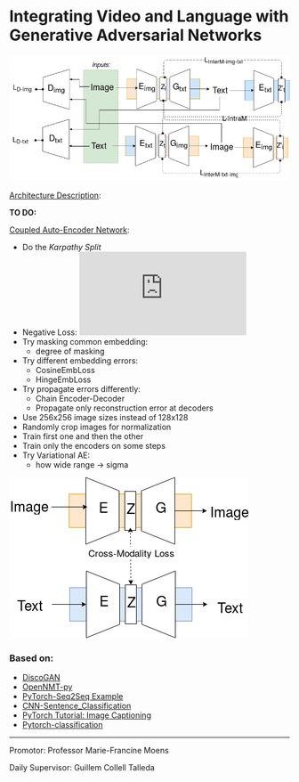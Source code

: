 # Integrating Video and Language with Generative Adversarial Networks

![](abstract/media/mmmGanwide.png)

[Architecture Description](https://github.com/vglsd/thesis/blob/master/abstract/m3GAN-entavelis.pdf):

__TO DO:__

[Coupled Auto-Encoder Network](https://github.com/vglsd/thesis/blob/master/abstract/m3GAN-entavelis.pdf):
- Do the _Karpathy Split_
- Negative Loss:
    ![equation](http://latex.codecogs.com/gif.latex?Concentration%3D%5Cfrac%7BTotalTemplate%7D%7BTotalVolume%7D)
- Try masking common embedding: 
    - degree of masking
- Try different embedding errors: 
    - CosineEmbLoss
    - HingeEmbLoss
- Try propagate errors differently:
    - Chain Encoder-Decoder
    - Propagate only reconstruction error at decoders
- Use 256x256 image sizes instead of 128x128
- Randomly crop images for normalization
- Train first one and then the other
- Train only the encoders on some steps
- Try Variational AE:
    - how wide range -> sigma
    

![](abstract/media/pretraining.png)


### Based on:

- [DiscoGAN](https://github.com/SKTBrain/DiscoGAN)
- [OpenNMT-py](https://github.com/OpenNMT/OpenNMT-py)
- [PyTorch-Seq2Seq Example](https://github.com/howardyclo/pytorch-seq2seq-example/)
- [CNN-Sentence_Classification](https://github.com/A-Jacobson/CNN_Sentence_Classification)
- [PyTorch Tutorial: Image Captioning](https://github.com/yunjey/pytorch-tutorial/tree/master/tutorials/03-advanced/image_captioning)
- [Pytorch-classification](https://github.com/bearpaw/pytorch-classification)

---------------

Promotor: Professor Marie-Francine Moens

Daily Supervisor: Guillem Collell Talleda